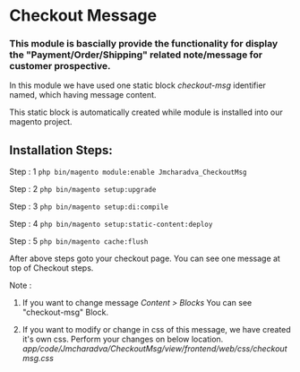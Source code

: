 # Checkout Message

### This module is bascially provide the functionality for display the "Payment/Order/Shipping" related note/message for customer prospective.

In this module we have used one static block *checkout-msg* identifier named, which having message content.

This static block is automatically created while module is installed into our magento project.

## Installation Steps:

Step : 1 `php bin/magento module:enable Jmcharadva_CheckoutMsg`

Step : 2 `php bin/magento setup:upgrade`

Step : 3 `php bin/magento setup:di:compile`

Step : 4 `php bin/magento setup:static-content:deploy`

Step : 5 `php bin/magento cache:flush`


After above steps goto your checkout page. You can see one message at top of Checkout steps.

Note : 
  1) If you want to change message *Content > Blocks* You can see  "checkout-msg" Block.

  2) If you want to modify or change in css of this message, we have created it's own css. Perform your changes on below location.
  *app/code/Jmcharadva/CheckoutMsg/view/frontend/web/css/checkoutmsg.css*

